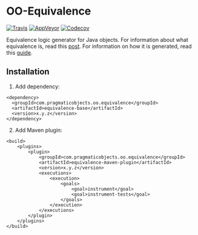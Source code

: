 # OO-Equivalence

[![Travis](https://travis-ci.org/pragmatic-objects/oo-equivalence.svg?branch=master)](https://travis-ci.org/pragmatic-objects/oo-equivalence)
[![AppVeyor](https://ci.appveyor.com/api/projects/status/op5b7tpb6phxh862?svg=true)](https://ci.appveyor.com/project/skapral/oo-equivalence)
[![Codecov](https://codecov.io/gh/pragmatic-objects/oo-equivalence/branch/master/graph/badge.svg)](https://codecov.io/gh/pragmatic-objects/oo-equivalence)

Equivalence logic generator for Java objects. For information about what equivalence is, read this [post](https://www.pragmaticobjects.com/chapters/009_equivalence_101.html). For information on how it is generated, read this [guide](INTERNALS.md).

## Installation

1. Add dependency:

```
<dependency>
  <groupId>com.pragmaticobjects.oo.equivalence</groupId>
  <artifactId>equivalence-base</artifactId>
  <version>x.y.z</version>
</dependency>
```

2. Add Maven plugin:

```
<build>
    <plugins>
        <plugin>
            <groupId>com.pragmaticobjects.oo.equivalence</groupId>
            <artifactId>equivalence-maven-plugin</artifactId>
            <version>x.y.z</version>
            <executions>
                <execution>
                    <goals>
                        <goal>instrument</goal>
                        <goal>instrument-tests</goal>
                    </goals>
                </execution>
            </executions>
        </plugin>
    </plugins>
</build>
```
